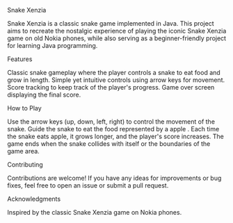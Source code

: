 Snake Xenzia

Snake Xenzia is a classic snake game implemented in Java. This project aims to recreate the nostalgic experience of playing the iconic Snake Xenzia game on old Nokia phones, while also serving as a beginner-friendly project for learning Java programming.


Features

Classic snake gameplay where the player controls a snake to eat food and grow in length.
Simple yet intuitive controls using arrow keys for movement.
Score tracking to keep track of the player's progress.
Game over screen displaying the final score.

How to Play

Use the arrow keys (up, down, left, right) to control the movement of the snake.
Guide the snake to eat the food represented by a apple .
Each time the snake eats apple, it grows longer, and the player's score increases.
The game ends when the snake collides with itself or the boundaries of the game area.

Contributing

Contributions are welcome! If you have any ideas for improvements or bug fixes, feel free to open an issue or submit a pull request.

Acknowledgments

Inspired by the classic Snake Xenzia game on Nokia phones.
